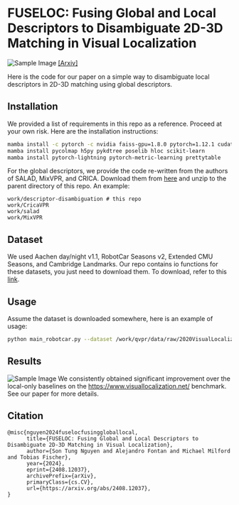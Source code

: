 # FUSELOC: Fusing Global and Local Descriptors to Disambiguate 2D-3D Matching in Visual Localization
![Sample Image](paper/overview.png)
[[Arxiv]](https://arxiv.org/abs/2408.12037)

Here is the code for our paper on a simple way to disambiguate local descriptors in 2D-3D matching using global descriptors.

## Installation

We provided a list of requirements in this repo as a reference. Proceed at your own risk. Here are the installation instructions:
```bash
mamba install -c pytorch -c nvidia faiss-gpu=1.8.0 pytorch=1.12.1 cudatoolkit=11.2 pytorch-cuda=11 numpy
mamba install pycolmap h5py pykdtree poselib hloc scikit-learn
mamba install pytorch-lightning pytorch-metric-learning prettytable
```
For the global descriptors, we provide the code re-written from the authors of SALAD, MixVPR, and CRICA. Download them from [here](https://drive.google.com/file/d/1AKbCzmEbWDne1Pr2ExtsOuDE1oZibhmR/view?usp=sharing) and unzip to the parent directory of this repo. An example:
```shell
work/descriptor-disambiguation # this repo
work/CricaVPR
work/salad
work/MixVPR
```

## Dataset
We used Aachen day/night v1.1, RobotCar Seasons v2, Extended CMU Seasons, and Cambridge Landmarks. Our repo contains io functions for these datasets, you just need to download them. To download, refer to this [link](https://github.com/cvg/Hierarchical-Localization/tree/master/hloc/pipelines).

## Usage

Assume the dataset is downloaded somewhere, here is an example of usage:
```bash
python main_robotcar.py --dataset /work/qvpr/data/raw/2020VisualLocalization/RobotCar-Seasons --local_desc "d2net" --local_desc_dim 512 --global_desc "salad" --global_desc_dim 8448 --use_global 1 --convert 1
```

## Results

![Sample Image](paper/matches_comparision_out.jpg)
We consistently obtained significant improvement over the local-only baselines on the https://www.visuallocalization.net/ benchmark. See our paper for more details.

## Citation
```
@misc{nguyen2024fuselocfusinggloballocal,
      title={FUSELOC: Fusing Global and Local Descriptors to Disambiguate 2D-3D Matching in Visual Localization}, 
      author={Son Tung Nguyen and Alejandro Fontan and Michael Milford and Tobias Fischer},
      year={2024},
      eprint={2408.12037},
      archivePrefix={arXiv},
      primaryClass={cs.CV},
      url={https://arxiv.org/abs/2408.12037}, 
}
```